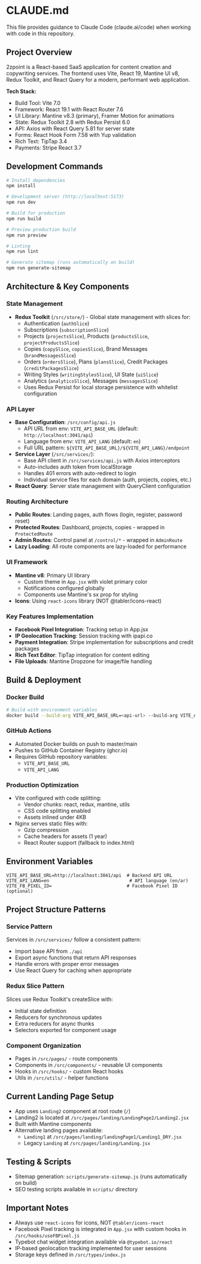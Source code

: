 # CLAUDE.md

This file provides guidance to Claude Code (claude.ai/code) when working with code in this repository.

## Project Overview

2zpoint is a React-based SaaS application for content creation and copywriting services. The frontend uses Vite, React 19, Mantine UI v8, Redux Toolkit, and React Query for a modern, performant web application.

**Tech Stack:**
- Build Tool: Vite 7.0
- Framework: React 19.1 with React Router 7.6
- UI Library: Mantine v8.3 (primary), Framer Motion for animations
- State: Redux Toolkit 2.8 with Redux Persist 6.0
- API: Axios with React Query 5.81 for server state
- Forms: React Hook Form 7.58 with Yup validation
- Rich Text: TipTap 3.4
- Payments: Stripe React 3.7

## Development Commands

```bash
# Install dependencies
npm install

# Development server (http://localhost:5173)
npm run dev

# Build for production
npm run build

# Preview production build
npm run preview

# Linting
npm run lint

# Generate sitemap (runs automatically on build)
npm run generate-sitemap
```

## Architecture & Key Components

### State Management
- **Redux Toolkit** (`/src/store/`) - Global state management with slices for:
  - Authentication (`authSlice`)
  - Subscriptions (`subscriptionSlice`)
  - Projects (`projectsSlice`), Products (`productsSlice`, `projectProductsSlice`)
  - Copies (`copySlice`, `copiesSlice`), Brand Messages (`brandMessagesSlice`)
  - Orders (`ordersSlice`), Plans (`plansSlice`), Credit Packages (`creditPackagesSlice`)
  - Writing Styles (`writingStylesSlice`), UI State (`uiSlice`)
  - Analytics (`analyticsSlice`), Messages (`messagesSlice`)
  - Uses Redux Persist for local storage persistence with whitelist configuration

### API Layer
- **Base Configuration**: `/src/config/api.js`
  - API URL from env: `VITE_API_BASE_URL` (default: `http://localhost:3041/api`)
  - Language from env: `VITE_API_LANG` (default: `en`)
  - Full URL pattern: `${VITE_API_BASE_URL}/${VITE_API_LANG}/endpoint`
- **Service Layer** (`/src/services/`):
  - Base API client in `/src/services/api.js` with Axios interceptors
  - Auto-includes auth token from localStorage
  - Handles 401 errors with auto-redirect to login
  - Individual service files for each domain (auth, projects, copies, etc.)
- **React Query**: Server state management with QueryClient configuration

### Routing Architecture
- **Public Routes**: Landing pages, auth flows (login, register, password reset)
- **Protected Routes**: Dashboard, projects, copies - wrapped in `ProtectedRoute`
- **Admin Routes**: Control panel at `/control/*` - wrapped in `AdminRoute`
- **Lazy Loading**: All route components are lazy-loaded for performance

### UI Framework
- **Mantine v8**: Primary UI library
  - Custom theme in `App.jsx` with violet primary color
  - Notifications configured globally
  - Components use Mantine's sx prop for styling
- **Icons**: Using `react-icons` library (NOT @tabler/icons-react)

### Key Features Implementation
- **Facebook Pixel Integration**: Tracking setup in App.jsx
- **IP Geolocation Tracking**: Session tracking with ipapi.co
- **Payment Integration**: Stripe implementation for subscriptions and credit packages
- **Rich Text Editor**: TipTap integration for content editing
- **File Uploads**: Mantine Dropzone for image/file handling

## Build & Deployment

### Docker Build
```bash
# Build with environment variables
docker build --build-arg VITE_API_BASE_URL=<api-url> --build-arg VITE_API_LANG=<lang> -t 2zpoint-fe .
```

### GitHub Actions
- Automated Docker builds on push to master/main
- Pushes to GitHub Container Registry (ghcr.io)
- Requires GitHub repository variables:
  - `VITE_API_BASE_URL`
  - `VITE_API_LANG`

### Production Optimization
- Vite configured with code splitting:
  - Vendor chunks: react, redux, mantine, utils
  - CSS code splitting enabled
  - Assets inlined under 4KB
- Nginx serves static files with:
  - Gzip compression
  - Cache headers for assets (1 year)
  - React Router support (fallback to index.html)

## Environment Variables

```env
VITE_API_BASE_URL=http://localhost:3041/api  # Backend API URL
VITE_API_LANG=en                              # API language (en/ar)
VITE_FB_PIXEL_ID=                            # Facebook Pixel ID (optional)
```

## Project Structure Patterns

### Service Pattern
Services in `/src/services/` follow a consistent pattern:
- Import base API from `./api`
- Export async functions that return API responses
- Handle errors with proper error messages
- Use React Query for caching when appropriate

### Redux Slice Pattern
Slices use Redux Toolkit's createSlice with:
- Initial state definition
- Reducers for synchronous updates
- Extra reducers for async thunks
- Selectors exported for component usage

### Component Organization
- Pages in `/src/pages/` - route components
- Components in `/src/components/` - reusable UI components
- Hooks in `/src/hooks/` - custom React hooks
- Utils in `/src/utils/` - helper functions

## Current Landing Page Setup
- App uses `Landing2` component at root route (`/`)
- Landing2 is located at `/src/pages/landing/LandingPage2/Landing2.jsx`
- Built with Mantine components
- Alternative landing pages available:
  - `Landing1` at `/src/pages/landing/landingPage1/Landing1_DRY.jsx`
  - Legacy `Landing` at `/src/pages/landing/Landing.jsx`

## Testing & Scripts
- Sitemap generation: `scripts/generate-sitemap.js` (runs automatically on build)
- SEO testing scripts available in `scripts/` directory

## Important Notes
- Always use `react-icons` for icons, NOT `@tabler/icons-react`
- Facebook Pixel tracking is integrated in `App.jsx` with custom hooks in `/src/hooks/useFBPixel.js`
- Typebot chat widget integration available via `@typebot.io/react`
- IP-based geolocation tracking implemented for user sessions
- Storage keys defined in `/src/types/index.js`